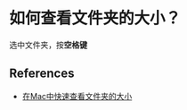 # 如何查看文件夹的大小？

选中文件夹，按**空格键**

## References
- [在Mac中快速查看文件夹的大小](https://www.macx.cn/thread-2057904-1-1.html)
